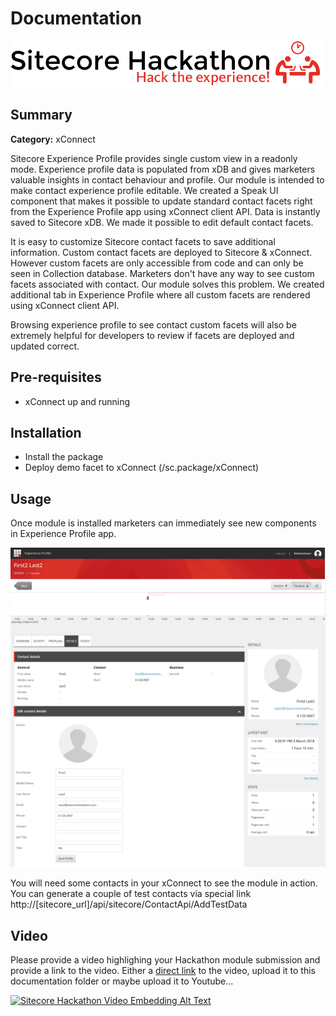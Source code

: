 # Documentation
![Hackathon Logo](images/hackathon.png?raw=true "Hackathon Logo")
## Summary

**Category:** xConnect

Sitecore Experience Profile provides single custom view in a readonly mode. Experience profile data is populated from xDB and gives marketers valuable insights in contact behaviour and profile. Our module is intended to make contact experience profile editable. We created a Speak UI component that makes it possible to update standard contact facets right from the Experience Profile app using xConnect client API. Data is instantly saved to Sitecore xDB. We made it possible to edit default contact facets.

It is easy to customize Sitecore contact facets to save additional information. Custom contact facets are deployed to Sitecore & xConnect. However custom facets are only accessible from code and can only be seen in Collection database. Marketers don't have any way to see custom facets associated with contact. Our module solves this problem. We created additional tab in Experience Profile where all custom facets are rendered using xConnect client API.

Browsing experience profile to see contact custom facets will also be extremely helpful for developers to review if facets are deployed and updated correct.

## Pre-requisites

- xConnect up and running

## Installation

 - Install the package
 - Deploy demo facet to xConnect (/sc.package/xConnect)

## Usage

Once module is installed marketers can immediately see new components in Experience Profile app.

![Edit contact details form](images/EditContactForm.png?raw=true "Edit contact details form")

You will need some contacts in your xConnect to see the module in action. You can generate a couple of test contacts via special link http://[sitecore_url]/api/sitecore/ContactApi/AddTestData

## Video

Please provide a video highlighing your Hackathon module submission and provide a link to the video. Either a [direct link](https://www.youtube.com/watch?v=EpNhxW4pNKk) to the video, upload it to this documentation folder or maybe upload it to Youtube...

[![Sitecore Hackathon Video Embedding Alt Text](https://img.youtube.com/vi/EpNhxW4pNKk/0.jpg)](https://www.youtube.com/watch?v=EpNhxW4pNKk)
